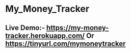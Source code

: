 # My_Money_Tracker

## Live Demo:- https://my-money-tracker.herokuapp.com/ Or https://tinyurl.com/mymoneytracker

